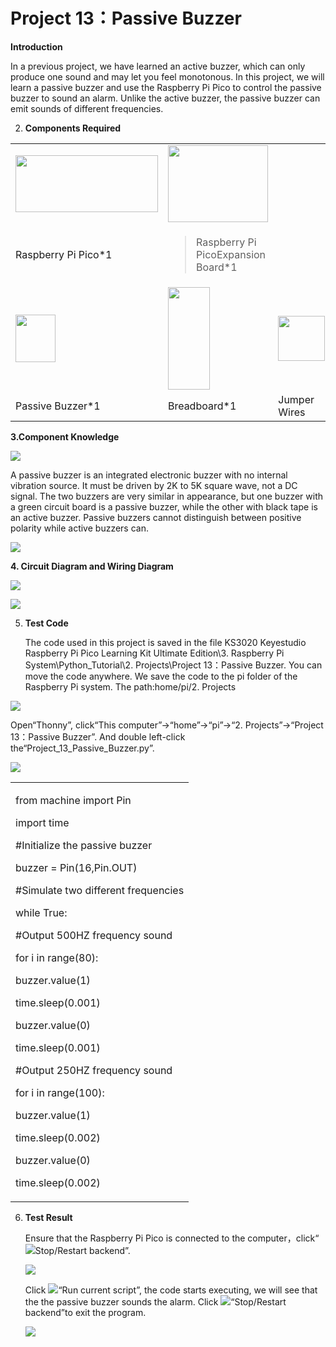 # Project 13：Passive Buzzer

**Introduction**

In a previous project, we have learned an active buzzer, which can only
produce one sound and may let you feel monotonous. In this project, we
will learn a passive buzzer and use the Raspberry Pi Pico to control the
passive buzzer to sound an alarm. Unlike the active buzzer, the passive
buzzer can emit sounds of different frequencies.

2.  **Components Required**

<table>
<tbody>
<tr class="odd">
<td><img src="https://raw.githubusercontent.com/keyestudio/KS3020-KS3020F-Keyestudio-Raspberry-Pi-Pico-Ultimate-Starter-Kit-Raspberry-Pi/master/media/b18fe281156b29c44796f72222718d58.jpeg" style="width:2.37431in;height:0.94514in" /></td>
<td><img src="https://raw.githubusercontent.com/keyestudio/KS3020-KS3020F-Keyestudio-Raspberry-Pi-Pico-Ultimate-Starter-Kit-Raspberry-Pi/master/media/bbed91c0b45fcafc7e7163bfeabf68f9.png" style="width:1.67014in;height:1.28472in" /></td>
<td></td>
<td></td>
</tr>
<tr class="even">
<td>Raspberry Pi Pico*1</td>
<td><blockquote>
<p>Raspberry Pi PicoExpansion Board*1</p>
</blockquote></td>
<td></td>
<td></td>
</tr>
<tr class="odd">
<td><img src="https://raw.githubusercontent.com/keyestudio/KS3020-KS3020F-Keyestudio-Raspberry-Pi-Pico-Ultimate-Starter-Kit-Raspberry-Pi/master/media/d1ea1bb2b2749820cab389d5b85b838b.png" style="width:0.66181in;height:0.79444in" /></td>
<td><img src="https://raw.githubusercontent.com/keyestudio/KS3020-KS3020F-Keyestudio-Raspberry-Pi-Pico-Ultimate-Starter-Kit-Raspberry-Pi/master/media/e380dd26e4825be9a768973802a55fe6.png" style="width:0.69375in;height:1.70139in" /></td>
<td><img src="https://raw.githubusercontent.com/keyestudio/KS3020-KS3020F-Keyestudio-Raspberry-Pi-Pico-Ultimate-Starter-Kit-Raspberry-Pi/master/media/c801a7baee258ff7f5f28ac6e9a7097b.png" style="width:0.77778in;height:0.74792in" /></td>
<td><img src="https://raw.githubusercontent.com/keyestudio/KS3020-KS3020F-Keyestudio-Raspberry-Pi-Pico-Ultimate-Starter-Kit-Raspberry-Pi/master/media/7dcbd02995be3c142b2f97df7f7c03ce.png" style="width:1.05903in;height:0.56667in" /></td>
</tr>
<tr class="even">
<td>Passive Buzzer*1</td>
<td>Breadboard*1</td>
<td>Jumper Wires</td>
<td>USB Cable*1</td>
</tr>
</tbody>
</table>

**3.Component Knowledge**

![](/media/8d0020e53824072cbe9d4f7d2f8acb4f.png)

A passive buzzer is an integrated electronic buzzer with no internal
vibration source. It must be driven by 2K to 5K square wave, not a DC
signal. The two buzzers are very similar in appearance, but one buzzer
with a green circuit board is a passive buzzer, while the other with
black tape is an active buzzer. Passive buzzers cannot distinguish
between positive polarity while active buzzers can.

![](/media/fc42c5ed014609ff0b290ee5361bb2fd.png)

**4. Circuit Diagram and Wiring Diagram**

![](/media/e0da1ccdbff24d256db130816c55da74.png)

![](/media/e601e48f8deddb3e9e7734d0022106b3.png)

5.  **Test Code**
    
    The code used in this project is saved in the file KS3020 Keyestudio
    Raspberry Pi Pico Learning Kit Ultimate Edition\\3. Raspberry Pi
    System\\Python\_Tutorial\\2. Projects\\Project 13：Passive Buzzer.
    You can move the code anywhere. We save the code to the pi folder of
    the Raspberry Pi system. The path:home/pi/2. Projects

![](/media/ae27830403a2f741aa9b725e5324c215.png)

Open“Thonny”, click“This computer”→“home”→“pi”→“2. Projects”→“Project
13：Passive Buzzer”. And double left-click
the“Project\_13\_Passive\_Buzzer.py”.

![](/media/0ae6aecf5d0df477745a223e743a1362.png)

<table>
<tbody>
<tr class="odd">
<td><p>from machine import Pin</p>
<p>import time</p>
<p>#Initialize the passive buzzer</p>
<p>buzzer = Pin(16,Pin.OUT)</p>
<p>#Simulate two different frequencies</p>
<p>while True:</p>
<p>#Output 500HZ frequency sound</p>
<p>for i in range(80):</p>
<p>buzzer.value(1)</p>
<p>time.sleep(0.001)</p>
<p>buzzer.value(0)</p>
<p>time.sleep(0.001)</p>
<p>#Output 250HZ frequency sound</p>
<p>for i in range(100):</p>
<p>buzzer.value(1)</p>
<p>time.sleep(0.002)</p>
<p>buzzer.value(0)</p>
<p>time.sleep(0.002)</p></td>
</tr>
</tbody>
</table>

6.  **Test Result**
    
    Ensure that the Raspberry Pi Pico is connected to the
    computer，click“![](/media/ec00367ea605788eab454cd176b94c7b.png)Stop/Restart backend”.
    
    ![](/media/768c2e41ce5b5cc212a79538d77fc815.png)
    
    Click ![](/media/bb4d9305714a178069d277b20e0934b7.png)“Run current script”, the code starts
    executing, we will see that the the passive buzzer sounds the alarm.
    Click ![](/media/ec00367ea605788eab454cd176b94c7b.png)“Stop/Restart backend”to exit the
    program.
    
    ![](/media/6d7aeb45a390b49d5852638137dff2b4.png)
